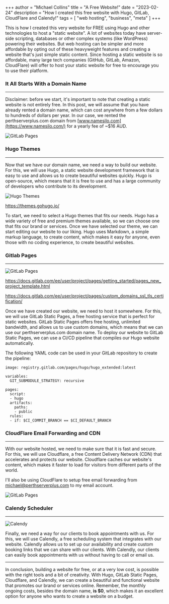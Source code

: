 +++
author = "Michael Collins"
title = "A Free Website!"
date = "2023-02-24"
description = "How I created this free website with Hugo, GitLab, CloudFlare and Calendy!"
tags = [
    "web hosting",
    "business",
    "meta"
]
+++

This is how I created this very website for FREE using Hugo and other technologies to host a "static website". A lot of websites today have server-side scripting, databases or other complex systems (like WordPress) powering their websites. But web hosting can be simpler and more affordable by opting out of these heavyweight features and creating a website that's just simple static content. Since hosting a static website is so affordable, many large tech companies (GitHub, GitLab, Amazon, CloudFlare) will offer to host your static website for free to encourage you to use their platform.

### It All Starts With a Domain Name

---

Disclaimer: before we start, it's important to note that creating a static website is not entirely free. In this post, we will assume that you have already rented a domain name, which can cost anywhere from a few dollars to hundreds of dollars per year. In our case, we rented the perthserverplus.com domain from [www.namesilo.com](https://www.namesilo.com/) for a yearly fee of ~$16 AUD.

![GitLab Pages](https://perthserverplus.com/images/namesilo.png)

### Hugo Themes

---

Now that we have our domain name, we need a way to build our website. For this, we will use Hugo, a static website development framework that is easy to use and allows us to create beautiful websites quickly. Hugo is open-source, which means that it is free to use and has a large community of developers who contribute to its development.

![Hugo Themes](https://perthserverplus.com/images/hugo-themes.png)

https://themes.gohugo.io/


To start, we need to select a Hugo themes that fits our needs. Hugo has a wide variety of free and premium themes available, so we can choose one that fits our brand or services. Once we have selected our theme, we can start editing our website to our liking. Hugo uses Markdown, a simple markup language, to create content, which makes it easy for anyone, even those with no coding experience, to create beautiful websites.

### Gitlab Pages

---

![GitLab Pages](https://perthserverplus.com/images/gitlab-pages.png)

https://docs.gitlab.com/ee/user/project/pages/getting_started/pages_new_project_template.html

https://docs.gitlab.com/ee/user/project/pages/custom_domains_ssl_tls_certification/

Once we have created our website, we need to host it somewhere. For this, we will use GitLab Static Pages, a free hosting service that is perfect for static websites. GitLab Static Pages offers free hosting, unlimited bandwidth, and allows us to use custom domains, which means that we can use our perthserverplus.com domain name. To deploy our website to GitLab Static Pages, we can use a CI/CD pipeline that compiles our Hugo website automatically. 

The following YAML code can be used in your GitLab repository to create the pipeline:
```
image: registry.gitlab.com/pages/hugo/hugo_extended:latest

variables:
  GIT_SUBMODULE_STRATEGY: recursive

pages:
  script:
  - hugo
  artifacts:
    paths:
    - public
  rules:
  - if: $CI_COMMIT_BRANCH == $CI_DEFAULT_BRANCH
```

### CloudFlare Email Forwarding and CDN

---

With our website hosted, we need to make sure that it is fast and secure. For this, we will use Cloudflare, a free Content Delivery Network (CDN) that accelerates and protects our website. Cloudflare caches our website's content, which makes it faster to load for visitors from different parts of the world.

I'll also be using CloudFlare to setup free email forwarding from [michael@perthserverplus.com](mailto:michael@perthserverplus.com) to my email account.

![GitLab Pages](https://perthserverplus.com/images/cloudflare.png)

### Calendy Scheduler

---

![Calendy](https://perthserverplus.com/images/calendy.png)

Finally, we need a way for our clients to book appointments with us. For this, we will use Calendly, a free scheduling system that integrates with our website. Calendly allows us to set up our availability and create custom booking links that we can share with our clients. With Calendly, our clients can easily book appointments with us without having to call or email us.

---

In conclusion, building a website for free, or at a very low cost, is possible with the right tools and a bit of creativity. With Hugo, GitLab Static Pages, Cloudflare, and Calendly, we can create a beautiful and functional website that promotes our brand or services online. Remember, the monthly ongoing costs, besides the domain name, **is $0**, which makes it an excellent option for anyone who wants to create a website on a budget.